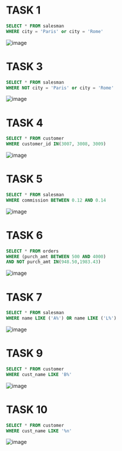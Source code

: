 # TASK 1
```SQL
SELECT * FROM salesman
WHERE city = 'Paris' or city = 'Rome'
```
![image](https://user-images.githubusercontent.com/122611553/221504616-0c02c953-836b-4a2f-bbb0-e445343c20d0.png)

# TASK 3 
```SQL
SELECT * FROM salesman
WHERE NOT city = 'Paris' or city = 'Rome'
```
![image](https://user-images.githubusercontent.com/122611553/221505010-0982de49-b3a3-4fef-8b53-e6e30230e510.png)

# TASK 4
```SQL
SELECT * FROM customer
WHERE customer_id IN(3007, 3008, 3009)
```
![image](https://user-images.githubusercontent.com/122611553/221505883-a3fee714-054d-471f-b0ab-1302a66ce1d0.png)

# TASK 5
```SQL
SELECT * FROM salesman
WHERE commission BETWEEN 0.12 AND 0.14
```
![image](https://user-images.githubusercontent.com/122611553/221506471-0ada891c-35eb-4498-81d0-bfdc20ba061c.png)

# TASK 6
```SQL
SELECT * FROM orders 
WHERE (purch_amt BETWEEN 500 AND 4000) 
AND NOT purch_amt IN(948.50,1983.43)
```
![image](https://user-images.githubusercontent.com/122611553/221507679-44e79819-5e06-499a-a197-a92677efd826.png)

# TASK 7
```SQL
SELECT * FROM salesman
WHERE name LIKE ('A%') OR name LIKE ('L%')
```
![image](https://user-images.githubusercontent.com/122611553/221510510-7fc382a8-76e4-46d1-a5e8-6ec201ba8523.png)

# TASK 9
```SQL
SELECT * FROM customer
WHERE cust_name LIKE 'B%'
```
![image](https://user-images.githubusercontent.com/122611553/221510932-3a59a870-21d9-4643-89f1-bfc3ae27b878.png)

# TASK 10
```SQL
SELECT * FROM customer
WHERE cust_name LIKE '%n'
```
![image](https://user-images.githubusercontent.com/122611553/221511353-fba21d00-e455-43b2-bd8c-5f3ea4374d87.png)



